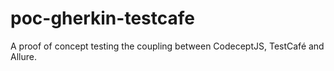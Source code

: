 # poc-gherkin-testcafe
 A proof of concept testing the coupling between CodeceptJS, TestCafé and Allure.
 